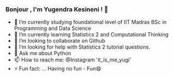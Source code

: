 ### Bonjour , I'm Yugendra Kesineni ! 👋


- 🔭 I’m currently studying foundational level of IIT Madras BSc in Programming and Data Science 
- 🌱 I’m currently learning Statistics 2 and Computational Thinking
- 👯 I’m looking to collaborate on Github
- 🤔 I’m looking for help with Statistics 2 tutorial questions.
- 💬 Ask me about Python
- 📫 How to reach me: @Instagram 'it_is_me_yugi'
- ⚡ Fun fact: ... Having no fun - Fun😄
